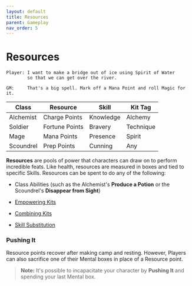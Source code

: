```yaml
---
layout: default
title: Resources
parent: Gameplay
nav_order: 5
---
```


# Resources

    Player: I want to make a bridge out of ice using Spirit of Water
            so that we can get over the river.

    GM:     That's a big spell. Mark off a Mana Point and roll Magic for it.

| Class     | Resource       | Skill     | Kit Tag   |
| --------- | -------------- | --------- | --------- |
| Alchemist | Charge Points  | Knowledge | Alchemy   |
| Soldier   | Fortune Points | Bravery   | Technique |
| Mage      | Mana Points    | Presence  | Spirit    |
| Scoundrel | Prep Points    | Cunning   | Any       |

**Resources** are pools of power that characters can draw on to perform incredible feats. Like health, resources are measured in boxes and tied to specific Skills. Resources can be spent to do any of the following:

- Class Abilities (such as the Alchemist's **Produce a Potion** or the Scoundrel's **Disappear from Sight**)

- [Empowering Kits](../more/resources/empower_kits.md)

- [Combining Kits](../more/resources/empower_kits.md)

- [Skill Substitution](../more/resources/skill_substitution.md)

### Pushing It

Resource points recover after making camp and resting. However, Players can also sacrifice one of their Mental boxes in place of a Resource point.

> **Note:** It's possible to incapacitate your character by **Pushing It** and spending your last Mental box.
